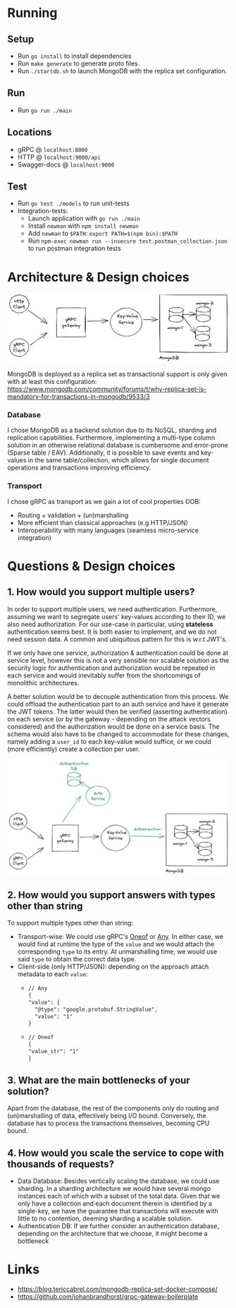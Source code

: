 # Running

## Setup
- Run `go install` to install dependencies
- Run `make generate` to generate proto files.
- Run `./startdb.sh` to launch MongoDB with the replica set configuration.
 
## Run
- Run `go run ./main`

## Locations
- gRPC @ `localhost:8000`
- HTTP @ `localhost:9000/api`
- Swagger-docs @ `localhost:9000`

## Test
- Run `go test ./models` to run unit-tests
- Integration-tests:
    - Launch application with `go run ./main`
    - Install `newman` with `npm install newman` 
    - Add `newman` to `$PATH`: `export PATH=$(npm bin):$PATH`
    - Run `npm-exec newman run --insecure test.postman_collection.json` to run postman integration tests


# Architecture & Design choices

![img.png](img.png)

MongoDB is deployed as a replica set as transactional support is only given with at least this configuration: 
https://www.mongodb.com/community/forums/t/why-replica-set-is-mandatory-for-transactions-in-mongodb/9533/3


### Database
I chose MongoDB as a backend solution due to its NoSQL, sharding and replication capabilities. Furthermore, implementing
a multi-type column solution in an otherwise relational database is cumbersome and error-prone (Sparse table / EAV).
Additionally, it is possible to save events and key-values in the same table/collection, which allows for single document
operations and transactions improving efficiency. 

### Transport
I chose gRPC as transport as we gain a lot of cool properties OOB:
- Routing + validation + (un)marshalling
- More efficient than classical approaches (e.g HTTP/JSON)
- Interoperability with many languages (seamless micro-service integration)

# Questions & Design choices

## 1. How would you support multiple users?

In order to support multiple users, we need authentication. Furthermore, assuming we want to segregate users' key-values
according to their ID, we also need authorization. For our use-case in particular, using **stateless** authentication
seems best. It is both easier to implement, and we do not need session data. A common and ubiquitous pattern for this is
w.r.t JWT's.

If we only have one service, authorization & authentication could be done at service level, however this is not a very
sensible nor scalable solution as the security logic for authentication and authorization would be repeated in each 
service and would inevitably suffer from the shortcomings of monolithic architectures.

A better solution would be to decouple authentication from this process. We could offload the authentication part 
to an auth service and have it generate the JWT tokens. The latter would then be verified (asserting authentication)
on each service (or by the gateway - depending on the attack vectors considered) and the authorization would be done 
on a service basis. The schema would also have to be changed to accommodate for these changes, namely adding a `user_id`
to each key-value would suffice, or we could (more efficiently) create a collection per user.

![img_2.png](img_2.png)

## 2. How would you support answers with types other than string
To support multiple types other than string:
- Transport-wise: We could use gRPC's [Oneof](https://developers.google.com/protocol-buffers/docs/proto3#oneof) or 
[Any](https://developers.google.com/protocol-buffers/docs/proto3#any).
In either case, we would find at runtime the type of the `value` and we would attach the corresponding `type` to its 
entry. At unmarshalling time, we would use said `type` to obtain the correct data type.
- Client-side (only HTTP/JSON): depending on the approach attach metadata to each `value`:
  - ```
    // Any
    {  
    "value": {
      "@type": "google.protobuf.StringValue",
      "value": "1"
    }
    ```
  - ```
    // Oneof
    {
    "value_str": "1"
    }
    ```
    

## 3. What are the main bottlenecks of your solution?
Apart from the database, the rest of the components only do routing and (un)marshalling of data, effectively being 
I/O bound. Conversely, the database has to process the transactions themselves, becoming CPU bound.

## 4. How would you scale the service to cope with thousands of requests?
- Data Database: Besides vertically scaling the database, we could use sharding. In a sharding architecture we would have 
several mongo instances each of which with a subset of the total data. Given that we only have a collection and each 
document therein is identified by a single-key, we have the guarantee that transactions will execute with little to no
contention, deeming sharding a scalable solution.
- Authentication DB: If we further consider an authentication database, depending on the architecture that we choose, it
might become a bottleneck


# Links
- https://blog.tericcabrel.com/mongodb-replica-set-docker-compose/
- https://github.com/johanbrandhorst/grpc-gateway-boilerplate
